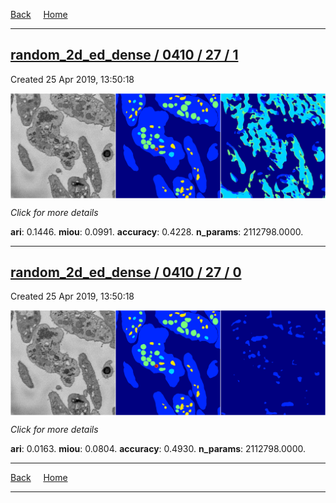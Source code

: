 
[Back](..)&nbsp;&nbsp;&nbsp;&nbsp;&nbsp;[Home](https://leapmanlab.github.io/snapshots)

---

<div class="summary"><a href="1"><h2>random_2d_ed_dense / 0410 / 27 / 1</h2></a><p>Created 25 Apr 2019, 13:50:18
</p><a href="1"><img src="1/media/summary.png" align="center"></a><p>
<i>Click for more details</i>
</p></div>

**ari**: 0.1446. **miou**: 0.0991. **accuracy**: 0.4228. **n_params**: 2112798.0000. 

---

<div class="summary"><a href="0"><h2>random_2d_ed_dense / 0410 / 27 / 0</h2></a><p>Created 25 Apr 2019, 13:50:18
</p><a href="0"><img src="0/media/summary.png" align="center"></a><p>
<i>Click for more details</i>
</p></div>

**ari**: 0.0163. **miou**: 0.0804. **accuracy**: 0.4930. **n_params**: 2112798.0000. 

---

[Back](..)&nbsp;&nbsp;&nbsp;&nbsp;&nbsp;[Home](https://leapmanlab.github.io/snapshots)

---
